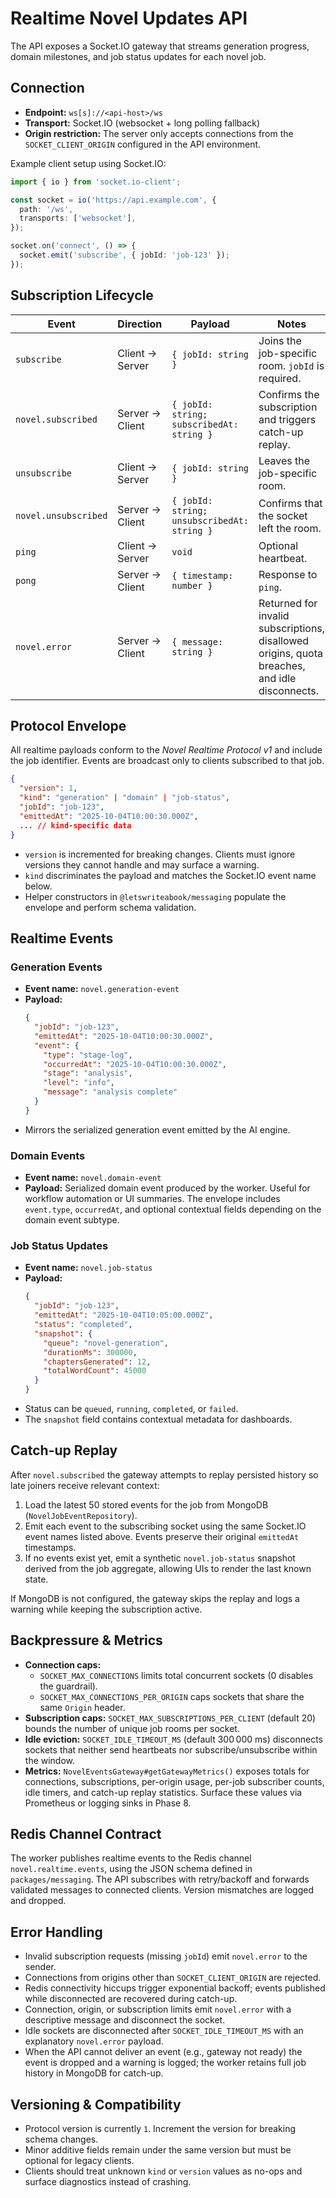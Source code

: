 # Realtime Novel Updates API

The API exposes a Socket.IO gateway that streams generation progress, domain milestones, and job status updates for each novel job.

## Connection

- **Endpoint:** `ws[s]://<api-host>/ws`
- **Transport:** Socket.IO (websocket + long polling fallback)
- **Origin restriction:** The server only accepts connections from the `SOCKET_CLIENT_ORIGIN` configured in the API environment.

Example client setup using Socket.IO:

```typescript
import { io } from 'socket.io-client';

const socket = io('https://api.example.com', {
  path: '/ws',
  transports: ['websocket'],
});

socket.on('connect', () => {
  socket.emit('subscribe', { jobId: 'job-123' });
});
```

## Subscription Lifecycle

| Event               | Direction        | Payload                                             | Notes                                                                 |
|---------------------|------------------|-----------------------------------------------------|-----------------------------------------------------------------------|
| `subscribe`         | Client → Server  | `{ jobId: string }`                                 | Joins the job-specific room. `jobId` is required.                     |
| `novel.subscribed`  | Server → Client  | `{ jobId: string; subscribedAt: string }`           | Confirms the subscription and triggers catch-up replay.               |
| `unsubscribe`       | Client → Server  | `{ jobId: string }`                                 | Leaves the job-specific room.                                         |
| `novel.unsubscribed`| Server → Client  | `{ jobId: string; unsubscribedAt: string }`         | Confirms that the socket left the room.                               |
| `ping`              | Client → Server  | `void`                                              | Optional heartbeat.                                                   |
| `pong`              | Server → Client  | `{ timestamp: number }`                             | Response to `ping`.                                                   |
| `novel.error`       | Server → Client  | `{ message: string }`                               | Returned for invalid subscriptions, disallowed origins, quota breaches, and idle disconnects. |

## Protocol Envelope

All realtime payloads conform to the *Novel Realtime Protocol v1* and include the job identifier. Events are broadcast only to clients subscribed to that job.

```json
{
  "version": 1,
  "kind": "generation" | "domain" | "job-status",
  "jobId": "job-123",
  "emittedAt": "2025-10-04T10:00:30.000Z",
  ... // kind-specific data
}
```

- `version` is incremented for breaking changes. Clients must ignore versions they cannot handle and may surface a warning.
- `kind` discriminates the payload and matches the Socket.IO event name below.
- Helper constructors in `@letswriteabook/messaging` populate the envelope and perform schema validation.

## Realtime Events

### Generation Events

- **Event name:** `novel.generation-event`
- **Payload:**
  ```json
  {
    "jobId": "job-123",
    "emittedAt": "2025-10-04T10:00:30.000Z",
    "event": {
      "type": "stage-log",
      "occurredAt": "2025-10-04T10:00:30.000Z",
      "stage": "analysis",
      "level": "info",
      "message": "analysis complete"
    }
  }
  ```
- Mirrors the serialized generation event emitted by the AI engine.

### Domain Events

- **Event name:** `novel.domain-event`
- **Payload:** Serialized domain event produced by the worker. Useful for workflow automation or UI summaries. The envelope includes `event.type`, `occurredAt`, and optional contextual fields depending on the domain event subtype.

### Job Status Updates

- **Event name:** `novel.job-status`
- **Payload:**
  ```json
  {
    "jobId": "job-123",
    "emittedAt": "2025-10-04T10:05:00.000Z",
    "status": "completed",
    "snapshot": {
      "queue": "novel-generation",
      "durationMs": 300000,
      "chaptersGenerated": 12,
      "totalWordCount": 45000
    }
  }
  ```
- Status can be `queued`, `running`, `completed`, or `failed`.
- The `snapshot` field contains contextual metadata for dashboards.

## Catch-up Replay

After `novel.subscribed` the gateway attempts to replay persisted history so late joiners receive relevant context:

1. Load the latest 50 stored events for the job from MongoDB (`NovelJobEventRepository`).
2. Emit each event to the subscribing socket using the same Socket.IO event names listed above. Events preserve their original `emittedAt` timestamps.
3. If no events exist yet, emit a synthetic `novel.job-status` snapshot derived from the job aggregate, allowing UIs to render the last known state.

If MongoDB is not configured, the gateway skips the replay and logs a warning while keeping the subscription active.

## Backpressure & Metrics

- **Connection caps:**
  - `SOCKET_MAX_CONNECTIONS` limits total concurrent sockets (0 disables the guardrail).
  - `SOCKET_MAX_CONNECTIONS_PER_ORIGIN` caps sockets that share the same `Origin` header.
- **Subscription caps:** `SOCKET_MAX_SUBSCRIPTIONS_PER_CLIENT` (default 20) bounds the number of unique job rooms per socket.
- **Idle eviction:** `SOCKET_IDLE_TIMEOUT_MS` (default 300 000 ms) disconnects sockets that neither send heartbeats nor subscribe/unsubscribe within the window.
- **Metrics:** `NovelEventsGateway#getGatewayMetrics()` exposes totals for connections, subscriptions, per-origin usage, per-job subscriber counts, idle timers, and catch-up replay statistics. Surface these values via Prometheus or logging sinks in Phase 8.

## Redis Channel Contract

The worker publishes realtime events to the Redis channel `novel.realtime.events`, using the JSON schema defined in `packages/messaging`. The API subscribes with retry/backoff and forwards validated messages to connected clients. Version mismatches are logged and dropped.

## Error Handling

- Invalid subscription requests (missing `jobId`) emit `novel.error` to the sender.
- Connections from origins other than `SOCKET_CLIENT_ORIGIN` are rejected.
- Redis connectivity hiccups trigger exponential backoff; events published while disconnected are recovered during catch-up.
- Connection, origin, or subscription limits emit `novel.error` with a descriptive message and disconnect the socket.
- Idle sockets are disconnected after `SOCKET_IDLE_TIMEOUT_MS` with an explanatory `novel.error` payload.
- When the API cannot deliver an event (e.g., gateway not ready) the event is dropped and a warning is logged; the worker retains full job history in MongoDB for catch-up.

## Versioning & Compatibility

- Protocol version is currently `1`. Increment the version for breaking schema changes.
- Minor additive fields remain under the same version but must be optional for legacy clients.
- Clients should treat unknown `kind` or `version` values as no-ops and surface diagnostics instead of crashing.
